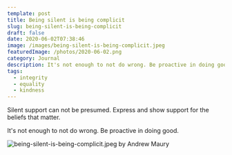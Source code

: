 ```yaml
---
template: post
title: Being silent is being complicit
slug: being-silent-is-being-complicit
draft: false
date: 2020-06-02T07:38:46
image: /images/being-silent-is-being-complicit.jpeg
featuredImage: /photos/2020-06-02.png
category: Journal
description: It's not enough to not do wrong. Be proactive in doing good.
tags:
  - integrity
  - equality
  - kindness
---
```

Silent support can not be presumed. Express and show support for the beliefs that matter.

It's not enough to not do wrong. Be proactive in doing good.

![being-silent-is-being-complicit.jpeg by Andrew Maury](/images/being-silent-is-being-complicit.jpeg)
